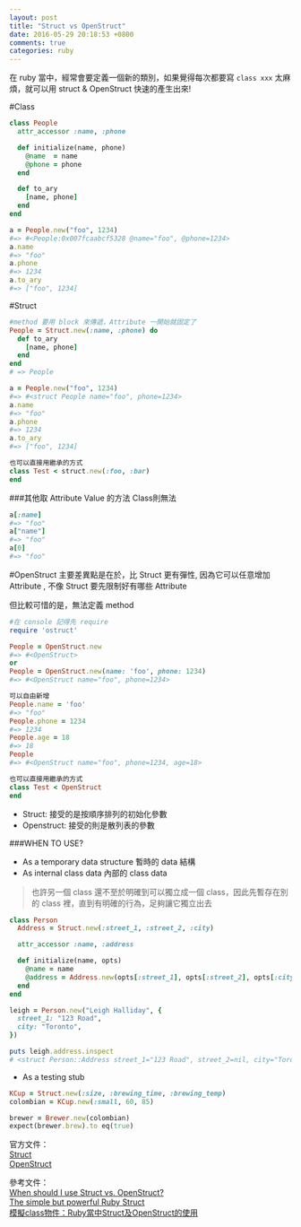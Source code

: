 ```yaml
---
layout: post
title: "Struct vs OpenStruct"
date: 2016-05-29 20:18:53 +0800
comments: true
categories: ruby
---
```


在 ruby 當中，經常會要定義一個新的類別，如果覺得每次都要寫 `class xxx` 太麻煩，就可以用 struct & OpenStruct 快速的產生出來!

<!-- more -->

#Class
```ruby
class People
  attr_accessor :name, :phone

  def initialize(name, phone)
    @name  = name
    @phone = phone
  end

  def to_ary
    [name, phone]
  end
end

a = People.new("foo", 1234)
#=> #<People:0x007fcaabcf5328 @name="foo", @phone=1234>
a.name
#=> "foo"
a.phone
#=> 1234
a.to_ary
#=> ["foo", 1234]
```

#Struct

```ruby
#method 要用 block 來傳遞，Attribute 一開始就固定了
People = Struct.new(:name, :phone) do
  def to_ary
    [name, phone]
  end
end
# => People

a = People.new("foo", 1234)
#=> #<struct People name="foo", phone=1234>
a.name
#=> "foo"
a.phone
#=> 1234
a.to_ary
#=> ["foo", 1234]

也可以直接用繼承的方式
class Test < struct.new(:foo, :bar)
end
```
###其他取 Attribute Value 的方法
Class則無法

```ruby
a[:name]
#=> "foo"
a["name"]
#=> "foo"
a[0]
#=> "foo"
```
#OpenStruct
主要差異點是在於，比 Struct 更有彈性, 因為它可以任意增加 Attribute , 不像 Struct 要先限制好有哪些 Attribute

但比較可惜的是，無法定義 method

```ruby
#在 console 記得先 require
require 'ostruct'

People = OpenStruct.new
#=> #<OpenStruct>
or
People = OpenStruct.new(name: 'foo', phone: 1234)
#=> #<OpenStruct name="foo", phone=1234>

可以自由新增
People.name = 'foo'
#=> "foo"
People.phone = 1234
#=> 1234
People.age = 18
#=> 18
People
#=> #<OpenStruct name="foo", phone=1234, age=18>

也可以直接用繼承的方式
class Test < OpenStruct
end
```

* Struct: 接受的是按順序排列的初始化參數
* Openstruct: 接受的則是散列表的參數

###WHEN TO USE?

* As a temporary data structure 暫時的 data 結構
* As internal class data 內部的 class data

>也許另一個 class 還不至於明確到可以獨立成一個 class，因此先暫存在別的 class 裡，直到有明確的行為，足夠讓它獨立出去

```ruby
class Person
  Address = Struct.new(:street_1, :street_2, :city)

  attr_accessor :name, :address

  def initialize(name, opts)
    @name = name
    @address = Address.new(opts[:street_1], opts[:street_2], opts[:city])
  end
end

leigh = Person.new("Leigh Halliday", {
  street_1: "123 Road",
  city: "Toronto",
})

puts leigh.address.inspect
# <struct Person::Address street_1="123 Road", street_2=nil, city="Toronto", province="Ontario", country="Canada", postal_code="M5E 0A3">
```

* As a testing stub

```ruby
KCup = Struct.new(:size, :brewing_time, :brewing_temp)
colombian = KCup.new(:small, 60, 85)

brewer = Brewer.new(colombian)
expect(brewer.brew).to eq(true)
```

官方文件：  
[Struct](http://ruby-doc.org/core-2.2.0/Struct.html)  
[OpenStruct](http://ruby-doc.org/stdlib-2.0.0/libdoc/ostruct/rdoc/OpenStruct.html)

參考文件：  
[When should I use Struct vs. OpenStruct?](http://stackoverflow.com/questions/1177594/when-should-i-use-struct-vs-openstruct#answer-4459132)  
[The simple but powerful Ruby Struct](https://www.leighhalliday.com/ruby-struct)  
[模擬class物件：Ruby當中Struct及OpenStruct的使用](http://motion-express.com/blog/20150406-ruby-struct-and-ostruct)  